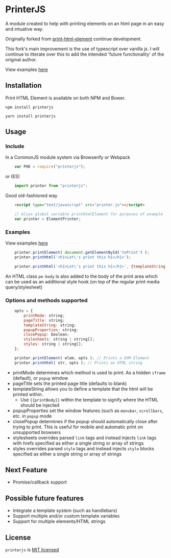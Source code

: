 # PrinterJS

A module created to help with printing elements on an html page in an easy and intuative way.

Originally forked from [print-html-element](https://github.com/rpdasilva/print-html-element) continue development.

This fork's main improvement is the use of typescript over vanilla js. I will continue to itterate over this to add the intended 'future functionality' of the original author.

View examples [here](https://rpdasilva.github.io/print-html-element/)

## Installation
Print HTML Element is available on both NPM and Bower.

`npm install printerjs`

`yarn install printerjs`


## Usage


### Include
In a CommonJS module system via Browserify or Webpack
```js
    var PHE = require("printerjs");
```
or (ES)
```js
    import printer from "printerjs";
```

Good old-fashioned way
```html
    <script type="text/javascript" src="printer.js"></script>
```
```js
    // Alias global variable printHtmlElement for purposes of example
    var printer = ElementPrinter;
```

### Examples
View examples [here](https://rpdasilva.github.io/print-html-element/)

```js
    printer.printElement( document.getElementById('toPrint') );
    printer.printHtml('<h1>Let\'s print this h1</h1>');

    printer.printHtml('<h1>Let\'s print this h1</h1>', {templateString: '<header>I\'m part of the template header</header>{{printBody}}<footer>I\'m part of the template footer</footer>'});
```

An HTML class `pe-body` is also added to the body of the print area which can be used as an additional style hook (on top of the regular print media query/stylesheet)

### Options and methods supported
```js
    opts = {
        printMode: string;
        pageTitle: string;
        templateString: string;
        popupProperties: string;
        closePopup: boolean;
        stylesheets: string | string[];
        styles: string | string[];
    };

    printer.printElement( elem, opts ); // Prints a DOM Element
    printer.printHtml( str, opts ); // Prints an HTML string
```

- printMode determines which method is used to print. As a hidden `iframe` (default), or `popup` window
- pageTitle sets the printed page title (defaults to blank)
- templateString allows you to define a template that the html will be printed within.
    - Use `{{printBody}}` within the template to signify where the HTML should be injected
- popupProperties set the window features (such as `menubar`, `scrollbars`, etc. in `popup` mode
- closePopup determines if the popup should automatically close after trying to print. This is useful for mobile and automatic print on unsupported browsers
- stylesheets overrides parsed `link` tags and instead injects `link` tags with hrefs specified as either a single string or array of strings
- styles overrides parsed `style` tags and instead injects `style` blocks specified as either a single string or array of strings

## Next Feature

- Promise/callback support

## Possible future features

- Integrate a template system (such as handlebars)
- Support multiple and/or custom template variables
- Support for multiple elements/HTML strings


## License

`printerjs` is [MIT licensed](LICENSE.txt)